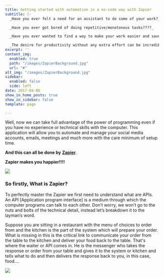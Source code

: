 ```yaml
---
title: Getting started with automation in a no-code way with Zapier
subtitle: |-
  _Have you ever felt a need for an assistant to do some of your work?_

  _Have you ever got bored of doing repetitive/monotonous tasks????_

  _Have you ever wanted to find a way to make your work easier and save your time???_

  _The desire for productivity without any extra effort can be incredibly useful in everyday life, right?_
excerpt: ''
content_img:
  enabled: true
  path: "/images/ZapierBackground.jpg"
  url: "#"
alt_img: "/images/ZapierBackground.jpg"
sidebar:
  enabled: false
  side: left
date: 2017-04-06
show_in_home_posts: true
show_in_sidebar: false
template: page

---
```

Well, now we can take full advantage of the power of programming even if you have no experience or technical skills with the computer. This application will allow you to automate and manage your social media accounts, emails, meetings and much more with the care minimum of setup time.

**And this can all be done by** [**Zapier**](https://zapier.com/home)**.**

**Zapier makes you happier!!!!**

![](/images/giphy.gif)

### **So firstly, What is Zapier?**

To perfectly master the Zapier we first need to understand what are APIs. An API \[Application program interface\] is a medium through which the computer programs can talk to each other. Don’t worry, we won’t go to the nuts and bolts of the technical detail, instead let’s breakdown it to the layman’s word.

Suppose you are sitting in a restaurant with the menu of choices to order from and the kitchen is the part of the system which will prepare your order. What is missing in this is the critical link to communicate your order from the table to the kitchen and deliver your food back to the table. That's where the waiter or API comes in. He is the messenger who takes the response or order from your table and gives it to the system or kitchen and tells what to do and then delivers the response back to you, in this case, food….

![](/images/resturant.gif)